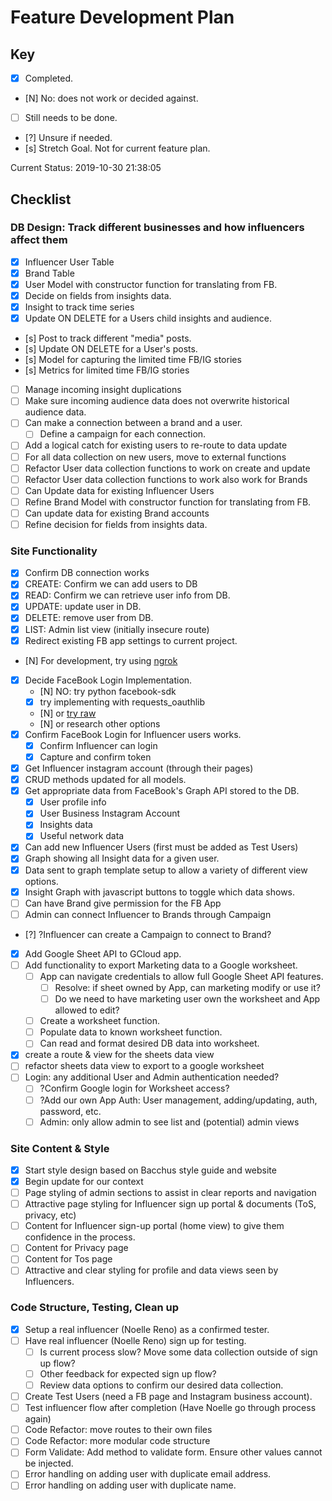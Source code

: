 # Feature Development Plan

## Key

- [x] Completed.
- [N] No: does not work or decided against.
- [ ] Still needs to be done.
- [?] Unsure if needed.
- [s] Stretch Goal. Not for current feature plan.

Current Status:
2019-10-30 21:38:05
<!-- Ctrl-Shift-I to generate timestamp -->

## Checklist

### DB Design: Track different businesses and how influencers affect them

- [x] Influencer User Table
- [x] Brand Table
- [x] User Model with constructor function for translating from FB.
- [x] Decide on fields from insights data.
- [x] Insight to track time series
- [x] Update ON DELETE for a Users child insights and audience.
- [s] Post to track different "media" posts.
- [s] Update ON DELETE for a User's posts.
- [s] Model for capturing the limited time FB/IG stories
- [s] Metrics for limited time FB/IG stories
- [ ] Manage incoming insight duplications
- [ ] Make sure incoming audience data does not overwrite historical audience data.
- [ ] Can make a connection between a brand and a user.
  - [ ] Define a campaign for each connection.
- [ ] Add a logical catch for existing users to re-route to data update
- [ ] For all data collection on new users, move to external functions
- [ ] Refactor User data collection functions to work on create and update
- [ ] Refactor User data collection functions to work also work for Brands
- [ ] Can Update data for existing Influencer Users
- [ ] Refine Brand Model with constructor function for translating from FB.
- [ ] Can update data for existing Brand accounts
- [ ] Refine decision for fields from insights data.

### Site Functionality

- [x] Confirm DB connection works
- [x] CREATE: Confirm we can add users to DB
- [x] READ:   Confirm we can retrieve user info from DB.
- [x] UPDATE: update user in DB.
- [x] DELETE: remove user from DB.
- [x] LIST: Admin list view (initially insecure route)
- [x] Redirect existing FB app settings to current project.
- [N] For development, try using [ngrok](https://ngrok.com/)
- [x] Decide FaceBook Login Implementation.
  - [N] NO: try python facebook-sdk
  - [x] try implementing with requests_oauthlib
  - [N] or [try raw](https://docs.simplelogin.io/docs/code-flow/)
  - [N] or research other options
- [x] Confirm FaceBook Login for Influencer users works.
  - [x] Confirm Influencer can login
  - [x] Capture and confirm token
- [x] Get Influencer instagram account (through their pages)
- [x] CRUD methods updated for all models.
- [x] Get appropriate data from FaceBook's Graph API stored to the DB.
  - [x] User profile info
  - [x] User Business Instagram Account
  - [x] Insights data
  - [x] Useful network data
- [x] Can add new Influencer Users (first must be added as Test Users)
- [x] Graph showing all Insight data for a given user.
- [x] Data sent to graph template setup to allow a variety of different view options.
- [x] Insight Graph with javascript buttons to toggle which data shows.
- [ ] Can have Brand give permission for the FB App
- [ ] Admin can connect Influencer to Brands through Campaign
- [?] ?Influencer can create a Campaign to connect to Brand?
- [x] Add Google Sheet API to GCloud app.
- [ ] Add functionality to export Marketing data to a Google worksheet.
  - [ ] App can navigate credentials to allow full Google Sheet API features.
    - [ ] Resolve: if sheet owned by App, can marketing modify or use it?
    - [ ] Do we need to have marketing user own the worksheet and App allowed to edit?
  - [ ] Create a worksheet function.
  - [ ] Populate data to known worksheet function.
  - [ ] Can read and format desired DB data into worksheet.
- [x] create a route & view for the sheets data view
- [ ] refactor sheets data view to export to a google worksheet
- [ ] Login: any additional User and Admin authentication needed?
  - [ ] ?Confirm Google login for Worksheet access?
  - [ ] ?Add our own App Auth: User management, adding/updating, auth, password, etc.
  - [ ] Admin: only allow admin to see list and (potential) admin views

### Site Content & Style

- [x] Start style design based on Bacchus style guide and website
- [x] Begin update for our context
- [ ] Page styling of admin sections to assist in clear reports and navigation
- [ ] Attractive page styling for Influencer sign up portal & documents (ToS, privacy, etc)
- [ ] Content for Influencer sign-up portal (home view) to give them confidence in the process.
- [ ] Content for Privacy page
- [ ] Content for Tos page
- [ ] Attractive and clear styling for profile and data views seen by Influencers.

### Code Structure, Testing, Clean up

- [x] Setup a real influencer (Noelle Reno) as a confirmed tester.
- [ ] Have real influencer (Noelle Reno) sign up for testing.
  - [ ] Is current process slow? Move some data collection outside of sign up flow?
  - [ ] Other feedback for expected sign up flow?
  - [ ] Review data options to confirm our desired data collection.
- [ ] Create Test Users (need a FB page and Instagram business account).
- [ ] Test influencer flow after completion (Have Noelle go through process again)
- [ ] Code Refactor: move routes to their own files
- [ ] Code Refactor: more modular code structure
- [ ] Form Validate: Add method to validate form. Ensure other values cannot be injected.
- [ ] Error handling on adding user with duplicate email address.
- [ ] Error handling on adding user with duplicate name.
